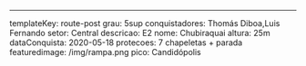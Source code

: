 ---
templateKey: route-post
grau: 5sup
conquistadores: Thomás Diboa,Luis Fernando
setor: Central
descricao: E2
nome: Chubiraquai
altura: 25m
dataConquista: 2020-05-18
protecoes: 7 chapeletas + parada
featuredimage: /img/rampa.png
pico: Candidópolis